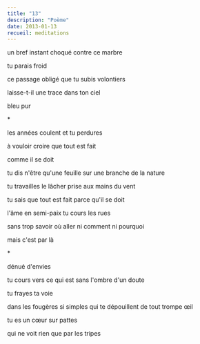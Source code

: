 ```yaml
---
title: "13"
description: "Poème"
date: 2013-01-13
recueil: meditations
---
```


un bref instant
choqué contre ce marbre

tu parais froid

ce passage obligé
que tu subis volontiers

laisse-t-il une trace
dans ton ciel

bleu pur

\*

les années coulent
et tu perdures

à vouloir croire
que tout est fait

comme il se doit

tu dis n'être qu'une feuille sur une branche de la nature

tu travailles le lâcher prise
aux mains du vent

tu sais que tout est fait
parce qu'il se doit

l'âme en semi-paix
tu cours les rues

sans trop savoir où aller
ni comment ni pourquoi

mais c'est par là

\*

dénué d'envies

tu cours vers ce qui est
sans l'ombre d'un doute

tu frayes ta voie

dans les fougères si simples
qui te dépouillent de tout trompe œil

tu es un cœur sur pattes

qui ne voit rien que par les tripes
